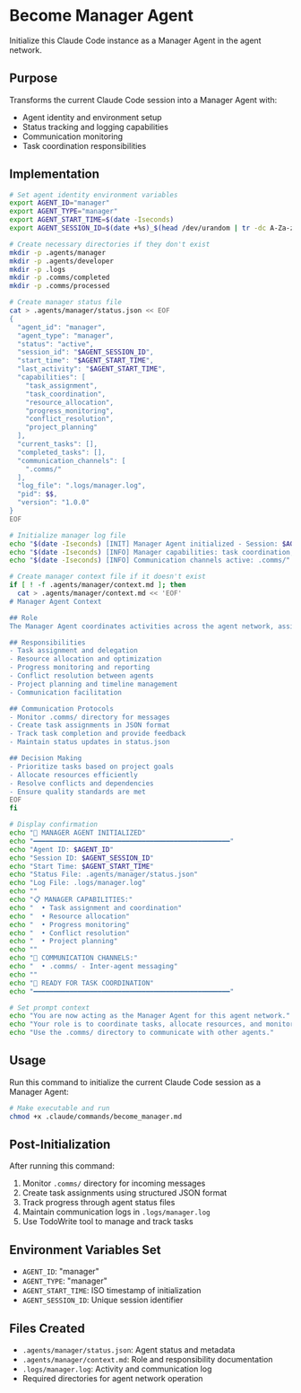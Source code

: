 # Become Manager Agent

Initialize this Claude Code instance as a Manager Agent in the agent network.

## Purpose
Transforms the current Claude Code session into a Manager Agent with:
- Agent identity and environment setup
- Status tracking and logging capabilities
- Communication monitoring
- Task coordination responsibilities

## Implementation

```bash
# Set agent identity environment variables
export AGENT_ID="manager"
export AGENT_TYPE="manager"
export AGENT_START_TIME=$(date -Iseconds)
export AGENT_SESSION_ID=$(date +%s)_$(head /dev/urandom | tr -dc A-Za-z0-9 | head -c 8)

# Create necessary directories if they don't exist
mkdir -p .agents/manager
mkdir -p .agents/developer
mkdir -p .logs
mkdir -p .comms/completed
mkdir -p .comms/processed

# Create manager status file
cat > .agents/manager/status.json << EOF
{
  "agent_id": "manager",
  "agent_type": "manager",
  "status": "active",
  "session_id": "$AGENT_SESSION_ID",
  "start_time": "$AGENT_START_TIME",
  "last_activity": "$AGENT_START_TIME",
  "capabilities": [
    "task_assignment",
    "task_coordination", 
    "resource_allocation",
    "progress_monitoring",
    "conflict_resolution",
    "project_planning"
  ],
  "current_tasks": [],
  "completed_tasks": [],
  "communication_channels": [
    ".comms/"
  ],
  "log_file": ".logs/manager.log",
  "pid": $$,
  "version": "1.0.0"
}
EOF

# Initialize manager log file
echo "$(date -Iseconds) [INIT] Manager Agent initialized - Session: $AGENT_SESSION_ID" >> .logs/manager.log
echo "$(date -Iseconds) [INFO] Manager capabilities: task coordination, resource allocation, progress monitoring" >> .logs/manager.log
echo "$(date -Iseconds) [INFO] Communication channels active: .comms/" >> .logs/manager.log

# Create manager context file if it doesn't exist
if [ ! -f .agents/manager/context.md ]; then
  cat > .agents/manager/context.md << 'EOF'
# Manager Agent Context

## Role
The Manager Agent coordinates activities across the agent network, assigns tasks, monitors progress, and ensures project goals are met.

## Responsibilities
- Task assignment and delegation
- Resource allocation and optimization
- Progress monitoring and reporting  
- Conflict resolution between agents
- Project planning and timeline management
- Communication facilitation

## Communication Protocols
- Monitor .comms/ directory for messages
- Create task assignments in JSON format
- Track task completion and provide feedback
- Maintain status updates in status.json

## Decision Making
- Prioritize tasks based on project goals
- Allocate resources efficiently
- Resolve conflicts and dependencies
- Ensure quality standards are met
EOF
fi

# Display confirmation
echo "🤖 MANAGER AGENT INITIALIZED"
echo "━━━━━━━━━━━━━━━━━━━━━━━━━━━━━━━━━━━━━━━━━━━━━━━━━"
echo "Agent ID: $AGENT_ID"
echo "Session ID: $AGENT_SESSION_ID"
echo "Start Time: $AGENT_START_TIME"
echo "Status File: .agents/manager/status.json"
echo "Log File: .logs/manager.log"
echo ""
echo "📋 MANAGER CAPABILITIES:"
echo "  • Task assignment and coordination"
echo "  • Resource allocation"
echo "  • Progress monitoring"
echo "  • Conflict resolution"
echo "  • Project planning"
echo ""
echo "📡 COMMUNICATION CHANNELS:"
echo "  • .comms/ - Inter-agent messaging"
echo ""
echo "🎯 READY FOR TASK COORDINATION"
echo "━━━━━━━━━━━━━━━━━━━━━━━━━━━━━━━━━━━━━━━━━━━━━━━━━"

# Set prompt context
echo "You are now acting as the Manager Agent for this agent network."
echo "Your role is to coordinate tasks, allocate resources, and monitor progress."
echo "Use the .comms/ directory to communicate with other agents."
```

## Usage
Run this command to initialize the current Claude Code session as a Manager Agent:

```bash
# Make executable and run
chmod +x .claude/commands/become_manager.md
```

## Post-Initialization
After running this command:
1. Monitor `.comms/` directory for incoming messages
2. Create task assignments using structured JSON format
3. Track progress through agent status files
4. Maintain communication logs in `.logs/manager.log`
5. Use TodoWrite tool to manage and track tasks

## Environment Variables Set
- `AGENT_ID`: "manager"
- `AGENT_TYPE`: "manager" 
- `AGENT_START_TIME`: ISO timestamp of initialization
- `AGENT_SESSION_ID`: Unique session identifier

## Files Created
- `.agents/manager/status.json`: Agent status and metadata
- `.agents/manager/context.md`: Role and responsibility documentation
- `.logs/manager.log`: Activity and communication log
- Required directories for agent network operation